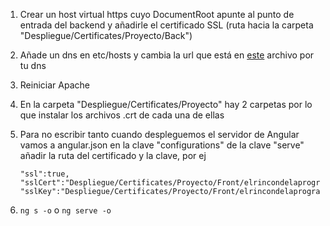 1. Crear un host virtual https cuyo DocumentRoot apunte al punto de entrada
del backend y añadirle el certificado SSL (ruta hacia la carpeta "Despliegue/Certificates/Proyecto/Back")

2. Añade un dns en etc/hosts y cambia la url que está en [este](https://github.com/Pacorb94/ProyectoDAW/blob/master/Elrincondelaprogramacion/src/environments/environment.ts) archivo por tu dns

3. Reiniciar Apache

4. En la carpeta "Despliegue/Certificates/Proyecto" hay 2 carpetas por lo que instalar los archivos .crt de cada una de ellas

5. Para no escribir tanto cuando despleguemos el servidor de Angular vamos a angular.json en la clave "configurations" de la clave "serve" añadir la ruta del certificado y la clave, por ej
    ```
    "ssl":true,
    "sslCert":"Despliegue/Certificates/Proyecto/Front/elrincondelaprogramacion.com.crt",
    "sslKey":"Despliegue/Certificates/Proyecto/Front/elrincondelaprogramacion.com.key"
    ```
6. `ng s -o` o `ng serve -o`